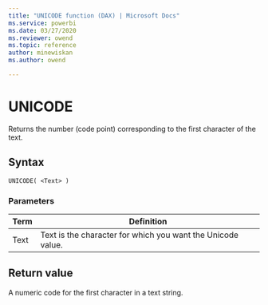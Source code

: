 ```yaml
---
title: "UNICODE function (DAX) | Microsoft Docs"
ms.service: powerbi 
ms.date: 03/27/2020
ms.reviewer: owend
ms.topic: reference
author: minewiskan
ms.author: owend

---
```

# UNICODE

Returns the number (code point) corresponding to the first character of the text.
  
## Syntax  
  
```dax
UNICODE( <Text> )  
```
  
### Parameters  
  
|Term|Definition|  
|--------|--------------|  
|Text|Text is the character for which you want the Unicode value.|  
  
## Return value

A numeric code for the first character in a text string.